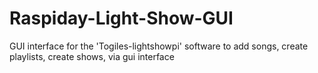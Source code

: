 Raspiday-Light-Show-GUI
=======================

GUI interface for the 'Togiles-lightshowpi' software to add songs, create playlists, create shows, via gui interface
